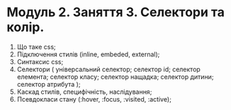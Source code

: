 # Модуль 2. Заняття 3. Селектори та колір.

1. Що таке css;
2. Підключення стилів (inline, embeded, external);
3. Синтаксис css;
4. Селектори ( універсальний селектор; селектор id; селектор елемента; селектор класу; селектор
   нащадка; селектор дитини; селектор атрибута );
5. Каскад стилів, специфічність, наслідування;
6. Псевдокласи стану (:hover, :focus, :visited, :active);
